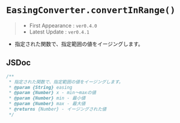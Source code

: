 # `EasingConverter.convertInRange()`

> - First Appearance : `ver0.4.0`
> - Latest Update : `ver0.4.1`

- 指定された関数で、指定範囲の値をイージングします。

## JSDoc

```js
/**
 * 指定された関数で、指定範囲の値をイージングします。
 * @param {String} easing
 * @param {Number} x - min〜maxの値
 * @param {Number} min - 最小値
 * @param {Number} max - 最大値
 * @returns {Number} - イージングされた値
 */
```